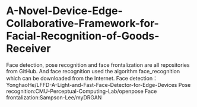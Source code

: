 # A-Novel-Device-Edge-Collaborative-Framework-for-Facial-Recognition-of-Goods-Receiver
Face detection, pose recognition and face frontalization are all repositories from GitHub. And face recognition used the algorithm face_recognition which can be downloaded from the Internet.
Face detection：YonghaoHe/LFFD-A-Light-and-Fast-Face-Detector-for-Edge-Devices
Pose recognition:CMU-Perceptual-Computing-Lab/openpose
Face frontalization:Sampson-Lee/myDRGAN

